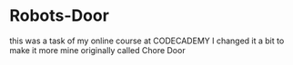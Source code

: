 # Robots-Door
this was a task of my online course at CODECADEMY 
I changed it a bit to make it more mine
originally called Chore Door
